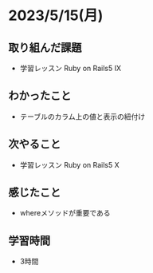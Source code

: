 #  2023/5/15(月) 
## 取り組んだ課題
- 学習レッスン Ruby on Rails5 IX

## わかったこと
- テーブルのカラム上の値と表示の紐付け
## 次やること
- 学習レッスン Ruby on Rails5 X

## 感じたこと
- whereメソッドが重要である
 
## 学習時間
- 3時間
